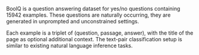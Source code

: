 BoolQ is a question answering dataset for yes/no questions containing 15942
examples. These questions are naturally occurring, they are generated in
unprompted and unconstrained settings.

Each example is a triplet of (question, passage, answer), with the title of the
page as optional additional context. The text-pair classification setup is
similar to existing natural language inference tasks.
